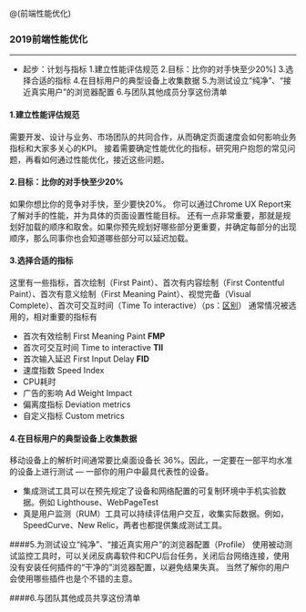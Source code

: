 @(前端性能优化)
### 2019前端性能优化
---
- 起步：计划与指标
	1.建立性能评估规范
	2.目标：比你的对手快至少20%]
	3.选择合适的指标
	4.在目标用户的典型设备上收集数据
	5.为测试设立“纯净”、“接近真实用户”的浏览器配置
	6.与团队其他成员分享这份清单

#### 1.建立性能评估规范
需要开发、设计与业务、市场团队的共同合作，从而确定页面速度会如何影响业务指标和大家多关心的KPI。
接着需要确定性能优化的指标，研究用户抱怨的常见问题，再看如何通过性能优化，接近这些问题。

#### 2.目标：比你的对手快至少20%
如果你想比你的竞争对手快，至少要快20%。
你可以通过Chrome UX Report来了解对手的性能，并为具体的页面设置性能目标。
还有一点非常重要，那就是规划好加载的顺序和取舍。如果你预先规划好哪些部分更重要，并确定每部分的出现顺序，那么同事你也会知道哪些部分可以延迟加载。

#### 3.选择合适的指标
这里有一些指标，首次绘制（First Paint）、首次有内容绘制（First Contentful Paint）、首次有意义绘制（First Meaning Paint）、视觉完备（Visual Complete）、首次可交互时间（Time To interactive）（ps：[区别](https://docs.google.com/presentation/d/1D4foHkE0VQdhcA5_hiesl8JhEGeTDRrQR4gipfJ8z7Y/present?slide=id.g21f3ab9dd6_0_33)）
通常情况被选用的，相对重要的指标有
- 首次有效绘制 First Meaning Paint **FMP**
- 首次可交互时间 Time to interactive **TII**
- 首次输入延迟 First Input Delay **FID**
- 速度指数 Speed Index
- CPU耗时
- 广告的影响 Ad Weight Impact
- 偏离度指标 Deviation metrics
- 自定义指标 Custom metrics

#### 4.在目标用户的典型设备上收集数据
移动设备上的解析时间通常要比桌面设备长 36%。因此，一定要在一部平均水准的设备上进行测试 — 一部你的用户中最具代表性的设备。
- 集成测试工具可以在预先规定了设备和网络配置的可复制环境中手机实验数据。例如 Lighthouse、WebPageTest
- 真是用户监测（RUM）工具可以持续评估用户交互，收集实际数据。例如，SpeedCurve、New Relic，两者也都提供集成测试工具。

####5.为测试设立“纯净”、“接近真实用户”的浏览器配置（Profile）
使用被动测试监控工具时，可以关闭反病毒软件和CPU后台任务，关闭后台网络连接，使用没有安装任何插件的“干净的”浏览器配置，以避免结果失真。
当然了解你的用户会使用哪些插件也是个不错的主意。

####6.与团队其他成员共享这份清单